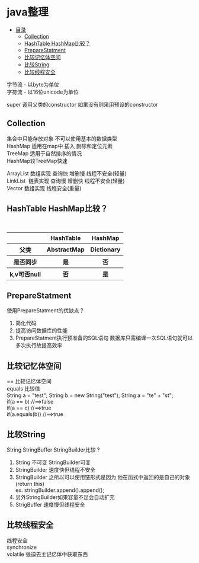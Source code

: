 <h1 id="1">java整理</h1>

* [目录](#1)
     * [Collection](#1.1)
     * [HashTable HashMap比较？](#1.2)
     * [PrepareStatment](#1.3)
     * [比较记忆体空间](#1.4)
     * [比较String](#1.5)
     * [比较线程安全](#1.6)


字节流 - 以byte为单位<br>
字符流 - 以16位unicode为单位

super 调用父类的constructor 如果没有则采用预设的constructor

<h2 id="1.1">Collection</h2>

集合中只能存放对象 不可以使用基本的数据类型<br>
HashMap 适用在map中 插入 删除和定位元素<br>
TreeMap 适用于自然排序的情况<br>
HashMap较TreeMap快速

ArrayList 数组实现 查询快 增删慢 线程不安全(轻量)<br>
LinkList  链表实现 查询慢 增删快 线程不安全(轻量)<br>
Vector 数组实现 线程安全(重量)

<h2 id="1.2">HashTable HashMap比较？</h2>
<table>
     <tr>
         <th></th>
         <th>HashTable</th>
         <th>HashMap</th>
     </tr>
     <tr>
         <th>父类</th>
         <th>AbstractMap</th>
         <th>Dictionary</th>         
     </tr>
     <tr>
         <th>是否同步</th>
         <th>是</th>
         <th>否</th>
     </tr>
     <tr>
         <th>k,v可否null</th>
         <th>否</th>
         <th>是</th>
     </tr>
 </table>

<h2 id="1.3">PrepareStatment</h2>

使用PrepareStatment的优缺点？
<ol>
     <li>简化代码</li>
     <li>提高访问数据库的性能</li>
     <li>PrepareStatment执行预准备的SQL语句 数据库只需编译一次SQL语句就可以多次执行故提高效率</li>
</ol>     

<h2 id="1.4">比较记忆体空间</h2>

== 比较记忆体空间<br>
equals 比较值<br>
String a = "test";
String b = new String("test");
String a = "te" + "st";
<br>if(a == b) //==>false
<br>if(a == c) //==>true
<br>if(a.equals(b)) //==>true


<h2 id="1.5">比较String</h2>

String StringBuffer StringBuilder比较？<br>
<ol>
     <li>String 不可变 StringBuilder可变</li>
     <li>StringBuilder 速度快但线程不安全</li>
     <li>StringBuilder 之所以可以使用链形式是因为 他在函式中返回的是自己的对象(return this)<br>
         ex. stringBuilder.append().append();</li>
     <li>另外StringBuilder如果容量不足会自动扩充</li>
     <li>StrigBuffer 速度慢但线程安全</li>
</ol>    


<h2 id="1.6">比较线程安全</h2>

线程安全<br>
synchronize<br>
volatile 强迫去主记忆体中获取东西<br>

